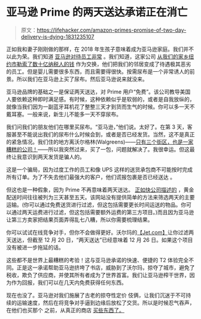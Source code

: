 # 亚马逊 Prime 的两天送达承诺正在消亡

> 原文：<https://lifehacker.com/amazon-primes-promise-of-two-day-delivery-is-dying-1831235107>

正如我和妻子刚刚做的那样，在 2018 年生孩子意味着成为亚马逊家庭。我们并不以此为荣。我们知道 [亚马逊对待员工非常](https://gawker.com/what-is-life-like-for-an-amazon-worker-949664345) 。我们知道，这家公司 [从我们的家乡纽约市勒索了数十亿纳税人的钱](https://splinternews.com/the-war-against-amazon-is-here-1831227559) 作为交换，他们把我们的邻居变成了待遇极其恶劣的员工。但是婴儿需要很多东西，而且需要得很快。按需尿布是一个非常诱人的前景。所以我们在亚马逊上买了尿布。然后亚马逊说来就没来。



亚马逊品牌的基础之一是保证两天送达，对 Prime 用户“免费”。该公司教导美国人要依赖这种即时满足感。有时候，这种依赖似乎是软弱的，或者是自我放纵的，就像当我们因为一副蓝牙耳机花了整整三天才到货而生气的时候。你可以多一天不戴耳塞。一般来说，新生儿不能多一天不穿尿布。

我们问我们的朋友他们在哪里买尿布。“亚马逊，”他们说。太好了。在第 3 天，客服甚至不能说出我们的尿布什么时候会到，或者是否已经发货。当然，这不是真正的紧急情况。我们住的地方离沃尔格林(Walgreens)——[只有三个街区，也是一家糟糕的公司！](https://www.nytimes.com/2018/12/09/opinion/wisconsin-republicans-walgreens-campaign-finance.html)——所以我突然过来，买了一包，问题就解决了。我很幸运。但这最终让我意识到两天发货是骗人的。

这是一个骗局，因为过度工作的员工和像 UPS 这样的送货承包商不可能按时完成所有订单。为了不失去他们最强大的客户，他们谎报包裹是否已经送达 。

但这也是一种假象，因为 Prime 不再意味着两天送达。 [正如快公司描述的](https://www.fastcompany.com/90283658/amazon-prime-is-getting-worse-and-its-making-me-question-the-nature-of-reality) ，黄金配送时间往往被列为三天甚至五天。该网站没有提供简单的方法来筛选两天的主要运输。(你可以通过免费送货进行过滤，但这包括需要更长时间运送的物品。你可以通过两天运费进行过滤，但这包括需要额外运费的第三方项目。)而且因为亚马逊让第三方卖家把结果页面弄得乱七八糟，所以你需要梳理结果。

你可以试试在线竞争对手，但你不会做得更好。沃尔玛的[【Jet.com】](https://jet.com/)让你过滤两天送达，但截至 12 月 20 日，“两天送达”已经意味着 12 月 26 日。如果这个项目没有被进一步拖延的话。

这些都不是世界上最糟糕的考验！这与亚马逊承诺的快速、便捷的 T2 体验完全不同。正是这一承诺帮助亚马逊挤垮了书店，威胁到了沃尔玛，掠夺了城市，避免了税收，欺负了供应商，并使其所有者成为了世界首富。我们让亚马逊榨干世界，因为作为回报，我们可以在几天内免费获得任何东西。

现在也没了。亚马逊对我们施展了古老的掠夺性定价 伎俩，让我们沉迷于不可持续的运输速度，然后在将竞争对手逼到边缘后放松了交货。所以是时候忍气吞声，在他们也买那个 之前，从真正的商店 [买些东西了。](https://www.forbes.com/sites/richardkestenbaum/2018/12/16/amazon-whole-foods-supermarkets-grocery-massive-change/#1d6e072469cc)